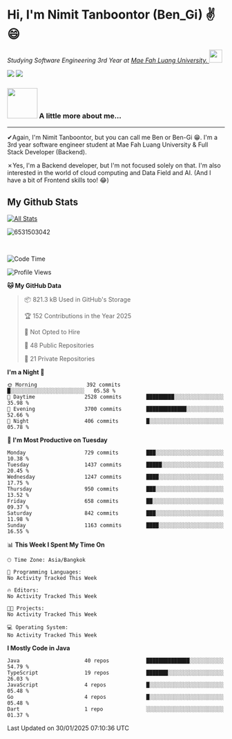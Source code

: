 # Hi, I'm Nimit Tanboontor (Ben_Gi) ✌😄
<p><em>Studying Software Engineering 3rd Year at <a href="https://en.mfu.ac.th/home.html"> Mae Fah Luang University.
</a><img src="https://media.giphy.com/media/WUlplcMpOCEmTGBtBW/giphy.gif" width="30"> </em></p>


[![](https://img.shields.io/badge/linkedin-%230077B5.svg?style=for-the-badge&logo=linkedin)]([https://www.linkedin.com/in/thanaphoom-babparn/](https://www.linkedin.com/in/nimit-tanbooutor-798139246/))
[![](https://img.shields.io/badge/Medium-12100E?style=for-the-badge&logo=medium&logoColor=white)](https://medium.com/@nimittanbooutor)

### <img src="https://media.giphy.com/media/VgCDAzcKvsR6OM0uWg/giphy.gif" width="70"> A little more about me...  

<hr> <!-- Horizontal line -->

&#10004;Again, I'm Nimit Tanboontor, but you can call me Ben or Ben-Gi 😁. I'm a 3rd year software engineer student at Mae Fah Luang University & Full Stack Developer (Backend).

&#10007;Yes, I'm a Backend developer, but I'm not focused solely on that. I'm also interested in the world of cloud computing and Data Field and AI. (And I have a bit of Frontend skills too! 😂)


## My Github Stats

[![All Stats](https://github-readme-stats.vercel.app/api?username=6531503042&show_icons=true&theme=algolia)](https://github.com/6531503042)

<p><img align="center" src="https://github-readme-streak-stats.herokuapp.com/?user=6531503042&" alt="6531503042" /></p>

<br />


<!--START_SECTION:waka-->
![Code Time](http://img.shields.io/badge/Code%20Time-258%20hrs%2029%20mins-blue)

![Profile Views](http://img.shields.io/badge/Profile%20Views-1-blue)

**🐱 My GitHub Data** 

> 📦 821.3 kB Used in GitHub's Storage 
 > 
> 🏆 152 Contributions in the Year 2025
 > 
> 🚫 Not Opted to Hire
 > 
> 📜 48 Public Repositories 
 > 
> 🔑 21 Private Repositories 
 > 
**I'm a Night 🦉** 

```text
🌞 Morning                392 commits         █░░░░░░░░░░░░░░░░░░░░░░░░   05.58 % 
🌆 Daytime                2528 commits        █████████░░░░░░░░░░░░░░░░   35.98 % 
🌃 Evening                3700 commits        █████████████░░░░░░░░░░░░   52.66 % 
🌙 Night                  406 commits         █░░░░░░░░░░░░░░░░░░░░░░░░   05.78 % 
```
📅 **I'm Most Productive on Tuesday** 

```text
Monday                   729 commits         ███░░░░░░░░░░░░░░░░░░░░░░   10.38 % 
Tuesday                  1437 commits        █████░░░░░░░░░░░░░░░░░░░░   20.45 % 
Wednesday                1247 commits        ████░░░░░░░░░░░░░░░░░░░░░   17.75 % 
Thursday                 950 commits         ███░░░░░░░░░░░░░░░░░░░░░░   13.52 % 
Friday                   658 commits         ██░░░░░░░░░░░░░░░░░░░░░░░   09.37 % 
Saturday                 842 commits         ███░░░░░░░░░░░░░░░░░░░░░░   11.98 % 
Sunday                   1163 commits        ████░░░░░░░░░░░░░░░░░░░░░   16.55 % 
```


📊 **This Week I Spent My Time On** 

```text
🕑︎ Time Zone: Asia/Bangkok

💬 Programming Languages: 
No Activity Tracked This Week

🔥 Editors: 
No Activity Tracked This Week

🐱‍💻 Projects: 
No Activity Tracked This Week

💻 Operating System: 
No Activity Tracked This Week
```

**I Mostly Code in Java** 

```text
Java                     40 repos            ██████████████░░░░░░░░░░░   54.79 % 
TypeScript               19 repos            ███████░░░░░░░░░░░░░░░░░░   26.03 % 
JavaScript               4 repos             █░░░░░░░░░░░░░░░░░░░░░░░░   05.48 % 
Go                       4 repos             █░░░░░░░░░░░░░░░░░░░░░░░░   05.48 % 
Dart                     1 repo              ░░░░░░░░░░░░░░░░░░░░░░░░░   01.37 % 
```




 Last Updated on 30/01/2025 07:10:36 UTC
<!--END_SECTION:waka-->
